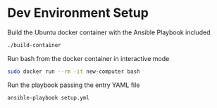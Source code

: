 # Dev Environment Setup

Build the Ubuntu docker container with the Ansible Playbook included
```bash
./build-container
```

Run bash from the docker container in interactive mode
```bash
sudo docker run --rm -it new-computer bash
```

Run the playbook passing the entry YAML file
```bash
ansible-playbook setup.yml
```
